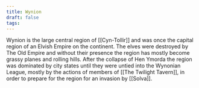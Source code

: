 ```yaml
---
title: Wynion
draft: false
tags:
---
```

Wynion is the large central region of [[Cyn-Tollir]] and was once the capital region of an Elvish Empire on the continent. The elves were destroyed by The Old Empire and without their presence the region has mostly become grassy planes and rolling hills. After the collapse of Hen Ymorda the region was dominated by city states until they were untied into the Wynonian League, mostly by the actions of members of [[The Twilight Tavern]], in order to prepare for the region for an invasion by [[Solva]].